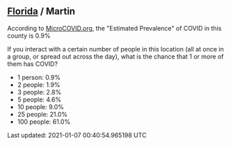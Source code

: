 
## [Florida](/united-states/florida) / Martin

According to [MicroCOVID.org](http://microcovid.org),
the "Estimated Prevalence" of COVID in this county is 0.9%

If you interact with a certain number of people in this location
(all at once in a group, or spread out across the day), what is the chance that
1 or more of them has COVID?

- 1 person: 0.9%
- 2 people: 1.9%
- 3 people: 2.8%
- 5 people: 4.6%
- 10 people: 9.0%
- 25 people: 21.0%
- 100 people: 61.0%

Last updated: 2021-01-07 00:40:54.965198 UTC
